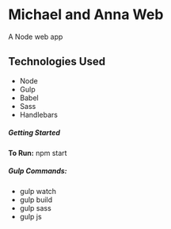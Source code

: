 Michael and Anna Web
====================

A Node web app

Technologies Used
-------------
* Node
* Gulp
* Babel
* Sass
* Handlebars

##### Getting Started
**To Run:** npm start

##### Gulp Commands:
* gulp watch
* gulp build
* gulp sass
* gulp js
